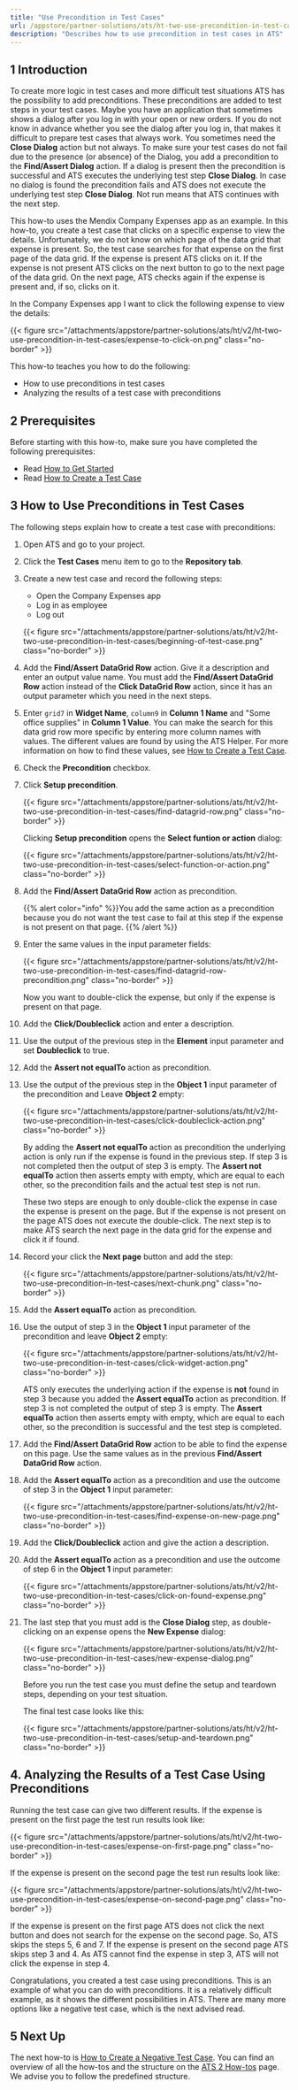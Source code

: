```yaml
---
title: "Use Precondition in Test Cases"
url: /appstore/partner-solutions/ats/ht-two-use-precondition-in-test-cases/
description: "Describes how to use precondition in test cases in ATS"
---
```


## 1 Introduction

To create more logic in test cases and more difficult test situations ATS has the possibility to add preconditions. These preconditions are added to test steps in your test cases. Maybe you have an application that sometimes shows a dialog after you log in with your open or new orders. If you do not know in advance whether you see the dialog after you log in, that makes it difficult to prepare test cases that always work. You sometimes need the **Close Dialog** action but not always. To make sure your test cases do not fail due to the presence (or absence) of the Dialog, you add a precondition to the **Find/Assert Dialog** action. If a dialog is present then the precondition is successful and ATS executes the underlying test step **Close Dialog**. In case no dialog is found the precondition fails and ATS does not execute the underlying test step **Close Dialog**. Not run means that ATS continues with the next step.

This how-to uses the Mendix Company Expenses app as an example. In this how-to, you create a test case that clicks on a specific expense to view the details. Unfortunately, we do not know on which page of the data grid that expense is present. So, the test case searches for that expense on the first page of the data grid. If the expense is present ATS clicks on it. If the expense is not present ATS clicks on the next button to go to the next page of the data grid. On the next page, ATS checks again if the expense is present and, if so, clicks on it.  

In the Company Expenses app I want to click the following expense to view the details:

{{< figure src="/attachments/appstore/partner-solutions/ats/ht/v2/ht-two-use-precondition-in-test-cases/expense-to-click-on.png" class="no-border" >}}

This how-to teaches you how to do the following:

* How to use preconditions in test cases
* Analyzing the results of a test case with preconditions

## 2 Prerequisites

Before starting with this how-to, make sure you have completed the following prerequisites:

* Read [How to Get Started](/appstore/partner-solutions/ats/ht-two-getting-started/)
* Read [How to Create a Test Case](/appstore/partner-solutions/ats/ht-two-create-a-test-case/)

## 3 How to Use Preconditions in Test Cases

The following steps explain how to create a test case with preconditions: 

1. Open ATS and go to your project.
2. Click the **Test Cases** menu item to go to the **Repository tab**.
3. Create a new test case and record the following steps:

    * Open the Company Expenses app
    * Log in as employee
    * Log out

    {{< figure src="/attachments/appstore/partner-solutions/ats/ht/v2/ht-two-use-precondition-in-test-cases/beginning-of-test-case.png" class="no-border" >}}

4. Add the **Find/Assert DataGrid Row** action. Give it a description and enter an output value name. You must add the **Find/Assert DataGrid Row** action instead of the **Click DataGrid Row** action, since it has an output parameter which you need in the next steps.
5. Enter `grid7` in **Widget Name**, `column9` in **Column 1 Name** and "Some office supplies" in **Column 1 Value**. You can make the search for this data grid row more specific by entering more column names with values. The different values are found by using the ATS Helper. For more information on how to find these values, see [How to Create a Test Case](/appstore/partner-solutions/ats/ht-two-create-a-test-case/).
6. Check the **Precondition** checkbox.
7. Click **Setup precondition**.

    {{< figure src="/attachments/appstore/partner-solutions/ats/ht/v2/ht-two-use-precondition-in-test-cases/find-datagrid-row.png" class="no-border" >}}

    Clicking **Setup precondition** opens the **Select funtion or action** dialog:

    {{< figure src="/attachments/appstore/partner-solutions/ats/ht/v2/ht-two-use-precondition-in-test-cases/select-function-or-action.png" class="no-border" >}}

8. Add the **Find/Assert DataGrid Row** action as precondition. 

    {{% alert color="info" %}}You add the same action as a precondition because you do not want the test case to fail at this step if the expense is not present on that page.
    {{% /alert %}}

9. Enter the same values in the input parameter fields:

    {{< figure src="/attachments/appstore/partner-solutions/ats/ht/v2/ht-two-use-precondition-in-test-cases/find-datagrid-row-precondition.png" class="no-border" >}}

    Now you want to double-click the expense, but only if the expense is present on that page.

10. Add the **Click/Doubleclick** action and enter a description. 
11. Use the output of the previous step in the **Element** input parameter and set **Doubleclick** to true. 
12. Add the **Assert not equalTo** action as precondition.
13. Use the output of the previous step in the **Object 1** input parameter of the precondition and Leave **Object 2** empty:

    {{< figure src="/attachments/appstore/partner-solutions/ats/ht/v2/ht-two-use-precondition-in-test-cases/click-doubleclick-action.png" class="no-border" >}}

    By adding the **Assert not equalTo** action as precondition the underlying action is only run if the expense is found in the previous step. If step 3 is not completed then the output of step 3 is empty. The **Assert not equalTo** action then asserts empty with empty, which are equal to each other, so the precondition fails and the actual test step is not run. 

    These two steps are enough to only double-click the expense in case the expense is present on the page. But if the expense is not present on the page ATS does not execute the double-click. The next step is to make ATS search the next page in the data grid for the expense and click it if found.

14. Record your click the **Next page** button and add the step:

    {{< figure src="/attachments/appstore/partner-solutions/ats/ht/v2/ht-two-use-precondition-in-test-cases/next-chunk.png" class="no-border" >}}

15. Add the **Assert equalTo** action as precondition.
16. Use the output of step 3 in the **Object 1** input parameter of the precondition and leave **Object 2** empty: 

    {{< figure src="/attachments/appstore/partner-solutions/ats/ht/v2/ht-two-use-precondition-in-test-cases/click-widget-action.png" class="no-border" >}}

    ATS only executes the underlying action if the expense is **not** found in step 3 because you added the **Assert equalTo** action as precondition. If step 3 is not completed the output of step 3 is empty. The **Assert equalTo** action then asserts empty with empty, which are equal to each other, so the precondition is successful and the test step is completed.

17. Add the **Find/Assert DataGrid Row** action to be able to find the expense on this page. Use the same values as in the previous **Find/Assert DataGrid Row** action.
18. Add the **Assert equalTo** action as a precondition and use the outcome of step 3 in the **Object 1** input parameter:

    {{< figure src="/attachments/appstore/partner-solutions/ats/ht/v2/ht-two-use-precondition-in-test-cases/find-expense-on-new-page.png" class="no-border" >}}

19. Add the **Click/Doubleclick** action and give the action a description.
20. Add the **Assert equalTo** action as a precondition and use the outcome of step 6 in the **Object 1** input parameter:

    {{< figure src="/attachments/appstore/partner-solutions/ats/ht/v2/ht-two-use-precondition-in-test-cases/click-on-found-expense.png" class="no-border" >}}

21. The last step that you must add is the **Close Dialog** step, as double-clicking on an expense opens the **New Expense** dialog:

    {{< figure src="/attachments/appstore/partner-solutions/ats/ht/v2/ht-two-use-precondition-in-test-cases/new-expense-dialog.png" class="no-border" >}}

    Before you run the test case you must define the setup and teardown steps, depending on your test situation.

    The final test case looks like this:

    {{< figure src="/attachments/appstore/partner-solutions/ats/ht/v2/ht-two-use-precondition-in-test-cases/setup-and-teardown.png" class="no-border" >}}

## 4. Analyzing the Results of a Test Case Using Preconditions

Running the test case can give two different results. If the expense is present on the first page the test run results look like:

{{< figure src="/attachments/appstore/partner-solutions/ats/ht/v2/ht-two-use-precondition-in-test-cases/expense-on-first-page.png" class="no-border" >}}

If the expense is present on the second page the test run results look like:

{{< figure src="/attachments/appstore/partner-solutions/ats/ht/v2/ht-two-use-precondition-in-test-cases/expense-on-second-page.png" class="no-border" >}}

If the expense is present on the first page ATS does not click the next button and does not search for the expense on the second page. So, ATS skips the steps 5, 6 and 7. If the expense is present on the second page ATS skips step 3 and 4. As ATS cannot find the expense in step 3, ATS will not click the expense in step 4.

Congratulations, you created a test case using preconditions. This is an example of what you can do with preconditions. It is a relatively difficult example, as it shows the different possibilities in ATS. There are many more options like a negative test case, which is the next advised read. 

## 5 Next Up

The next how-to is [How to Create a Negative Test Case](/appstore/partner-solutions/ats/ht-two-create-a-negative-test-case/). You can find an overview of all the how-tos and the structure on the [ATS 2 How-tos](/appstore/partner-solutions/ats/ht-two/) page. We advise you to follow the predefined structure.
